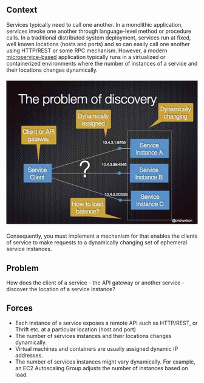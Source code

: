 ---
---
## Context

Services typically need to call one another.
In a monolithic application, services invoke one another through language-level method or procedure calls.
In a traditional distributed system deployment, services run at fixed, well known locations (hosts and ports) and so can easily call one another using HTTP/REST or some RPC mechanism.
However, a modern [microservice-based](microservices.html) application typically runs in a virtualized or containerized environments where the number of instances of a service and their locations changes dynamically.

<img class="img-responsive" src="/i/servicediscovery/discovery-problem.jpg">


Consequently, you must implement a mechanism for that enables the clients of service to make requests to a dynamically changing set of ephemeral service instances.

## Problem

How does the client of a service - the API gateway or another service - discover the location of a service instance?

## Forces

* Each instance of a service exposes a remote API such as HTTP/REST, or Thrift etc. at a particular location (host and port)
* The number of services instances and their locations changes dynamically.
* Virtual machines and containers are usually assigned dynamic IP addresses.
* The number of services instances might vary dynamically. For example, an EC2 Autoscaling Group adjusts the number of instances based on load.
